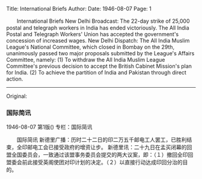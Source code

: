 Title: International Briefs
Author:
Date: 1946-08-07
Page: 1

　　International Briefs
    New Delhi Broadcast: The 22-day strike of 25,000 postal and telegraph workers in India has ended victoriously. The All India Postal and Telegraph Workers' Union has accepted the government's concession of increased wages.
    New Delhi Dispatch: The All India Muslim League's National Committee, which closed in Bombay on the 29th, unanimously passed two major proposals submitted by the League's Affairs Committee, namely: (1) To withdraw the All India Muslim League Committee's previous decision to accept the British Cabinet Mission's plan for India. (2) To achieve the partition of India and Pakistan through direct action.



<hr /> 

Original: 


### 国际简讯

1946-08-07
第1版()
专栏：国际简讯

　　国际简讯
    新德里广播：历时二十二日的印二万五千邮电工人罢工，已胜利结束，全印邮电工会已接受政府的增资让步。
    新德里讯：二十九日在孟买闭幕的回盟全国委员会，一致通过该盟事务委员会提交的两大议案，即：（１）撤回全印回盟委会前此接受英阁使团对印计划的决定。（２）以直接行动达成印回分治的目的。
